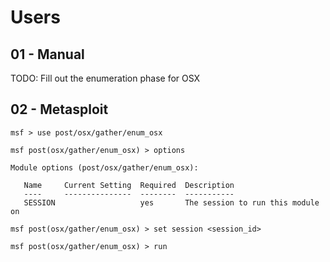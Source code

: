 # Users

## 01 - Manual

TODO: Fill out the enumeration phase for OSX

## 02 - Metasploit

```
msf > use post/osx/gather/enum_osx

msf post(osx/gather/enum_osx) > options

Module options (post/osx/gather/enum_osx):

   Name     Current Setting  Required  Description
   ----     ---------------  --------  -----------
   SESSION                   yes       The session to run this module on

msf post(osx/gather/enum_osx) > set session <session_id>

msf post(osx/gather/enum_osx) > run
```